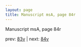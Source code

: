 ```yaml
---
layout: page
title: Manuscript msA, page 84r
---
```


Manuscript msA, page 84r

prev:  [83v](../83v) | next:  [84v](../84v)